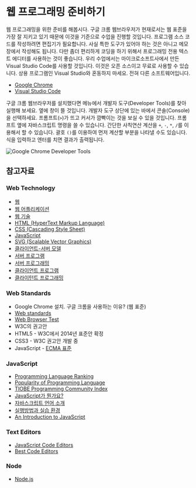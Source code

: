 # 웹 프로그래밍 준비하기

웹 프로그래밍을 위한 준비를 해봅시다. 구글 크롬 웹브라우저가 현재로서는 웹 표준을 가장 잘 지키고 있기 때문에 이것을 기준으로 수업을 진행할 것입니다. 프로그램 소스 코드를 작성하려면 편집기가 필요합니다. 사실 특한 도구가 있어야 하는 것은 아니고 메모장에서 작성해도 됩니다. 다만 좀더 편리하게 코딩을 하기 위해서 프로그래밍 전용 텍스트 에디터를 사용하는 것이 좋습니다. 우리 수업에서는 마이크로소프트사에서 만든 Visual Studio Code를 사용할 것입니다. 이것은 오픈 소스이고 무료로 사용할 수 있습니다. 상용 프로그램인 Visual Studio와 혼동하지 마세요. 전혀 다른 소프트웨어입니다.

* [Google Chrome](https://www.google.com/chrome/) 
* [Visual Studio Code](https://code.visualstudio.com/) 

구글 크롬 웹브라우저를 설치했다면 메뉴에서 개발자 도구\(Developer Tools\)를 찾아 실행해 보세요. 옆에 창이 뜰 것입니다. 개발자 도구 상단에 있는 바에서 콘솔\(Console\)을 선택하세요. 프롬프트\(`>`\)가 뜨고 커서가 깜빡이는 것을 보실 수 있을 것입니다. 프롬프트 옆에 자바스크립트 명령을 쓸 수 있습니다. 간단한 사칙연산 계산을 `+`, `-`, `*`, `/`를 이용해서 할 수 있습니다. 괄호 `()`를 이용하여 먼저 계산할 부분을 나타낼 수도 있습니다. 식을 입력하고 엔터를 치면 결과가 출력됩니다.

![Google Chrome Developer Tools](.gitbook/assets/google-chrome-developper-tools-console%20%281%29.png)

## 참고자료

### Web Technology

* [웹](https://ko.wikipedia.org/wiki/월드_와이드_웹)
* [웹 어플리케이션](https://ko.wikipedia.org/wiki/웹_애플리케이션)
* [웹 기술](https://developer.mozilla.org/ko/docs/Web)
* [HTML \(HyperText Markup Language\)](https://ko.wikipedia.org/wiki/HTML)
* [CSS \(Cascading Style Sheet\)](https://ko.wikipedia.org/wiki/종속형_시트)
* [JavaScript](https://ko.wikipedia.org/wiki/자바스크립트)
* [SVG \(Scalable Vector Graphics\)](https://ko.wikipedia.org/wiki/스케일러블_벡터_그래픽스)
* [클라이언트-서버 모델](https://ko.wikipedia.org/wiki/클라이언트_서버_모델)
* [서버 프로그램](https://ko.wikipedia.org/wiki/서버)
* [서버 프로그래밍](https://opentutorials.org/course/669)
* [클라이언트 프로그램](https://ko.wikipedia.org/wiki/클라이언트_%28컴퓨팅%29)
* [클라이턴트 프로그래밍](https://opentutorials.org/course/668)

### Web Standards

* Google Chrome 설치. 구글 크롬을 사용하는 이유? \(웹 표준\)
* [Web standards](https://www.w3.org/standards/)
* [Web Browser Test](https://html5test.com/)
* W3C의 권고안
* HTML5 - W3C에서 2014년 표준안 확정
* CSS3 - W3C 권고안 개발 중
* JavaScript - [ECMA 표준](https://en.wikipedia.org/wiki/ECMAScript)

### JavaScript

* [Programming Language Ranking](https://www.benfrederickson.com/ranking-programming-languages-by-github-users/)
* [Popularity of Programming Language](http://pypl.github.io/)
* [TIOBE Programming Community Index](https://www.tiobe.com/tiobe-index/)
* [JavaScript가 뭔가요?](https://developer.mozilla.org/ko/docs/Learn/JavaScript/First_steps/What_is_JavaScript)
* [자바스크립트 언어 소개](https://opentutorials.org/course/743/4650)
* [실행방법과 실습 환경](https://opentutorials.org/course/743/4646)
* [An Introduction to JavaScript](https://javascript.info/intro)

### Text Editors

* [JavaScript Code Editors](https://javascript.info/code-editors)
* [Best Code Editors](https://www.creativebloq.com/advice/5-top-code-editors-for-programmers)

### Node

* [Node.js](https://nodejs.org/ko/)

